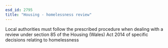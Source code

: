 ```yaml
---
esd_id: 2795
title: "Housing - homelessness review"
---
```


Local authorities must follow the prescribed procedure when dealing with a review under section 85 of the Housing (Wales) Act 2014 of specific decisions relating to homelessness

